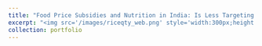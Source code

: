 ```yaml
---
title: "Food Price Subsidies and Nutrition in India: Is Less Targeting more?" 
excerpt: "<img src='/images/riceqty_web.png' style='width:300px;height:300px;border:1px solid #fff;border-radius: 0px;'>"
collection: portfolio
---
```


